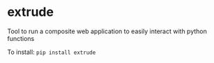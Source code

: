 
# extrude
Tool to run a composite web application to easily interact with python functions


To install:	```pip install extrude```
